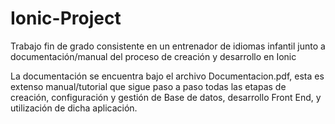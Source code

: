 # Ionic-Project
Trabajo fin de grado consistente en un entrenador de idiomas infantil junto a documentación/manual del proceso de creación y desarrollo en Ionic

La documentación se encuentra bajo el archivo Documentacion.pdf, esta es extenso manual/tutorial que sigue paso a paso todas las etapas de creación, configuración y gestión de Base de datos, desarrollo Front End, y utilización de dicha aplicación.
